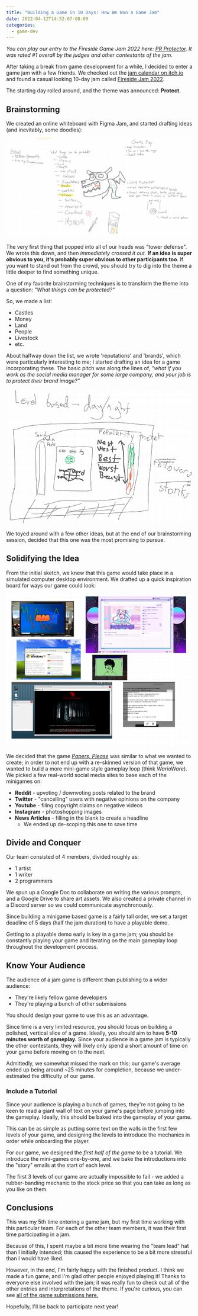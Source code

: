 ```yaml
---
title: "Building a Game in 10 Days: How We Won a Game Jam"
date: 2022-04-12T14:52:07-08:00
categories:
  - game-dev
---
```


*You can play our entry to the Fireside Game Jam 2022 here: [PR Protector](https://badcop.itch.io/pr-protector). It was rated #1 overall by the judges and other contestants of the jam.*

After taking a break from game development for a while, I decided to enter a game jam with a few friends.
We checked out the [jam calendar on itch.io](https://itch.io/jams) and found a casual looking 10-day jam called [Fireside Jam 2022](https://itch.io/jam/fireside-jam-2022).

The starting day rolled around, and the theme was announced: **Protect.**

## Brainstorming

We created an online whiteboard with Figma Jam, and started drafting ideas (and inevitably, some doodles):

![Whiteboard](./figma_jam.png)

The very first thing that popped into all of our heads was "tower defense". We wrote this down,
and then *immediately crossed it out.* **If an idea is super obvious to you, it's probably super obvious to
other participants too**. If you want to stand out from the crowd, you should try to dig into
the theme a little deeper to find something unique.

One of my favorite brainstorming techniques is to transform the theme into a question: _"What things can be protected?"_

So, we made a list:
 * Castles
 * Money
 * Land
 * People
 * Livestock
 * etc.

About halfway down the list, we wrote 'reputations' and 'brands', which were particularly interesting to me;
I started drafting an idea for a game incorporating these. The basic pitch was along the lines of,
*"what if you work as the social media manager for some large company, and your job is to protect their brand image?"*

![Potential Game Sketch](./figma_jam2.png)

We toyed around with a few other ideas, but at the end of our brainstorming session,
decided that this one was the most promising to pursue.

## Solidifying the Idea

From the initial sketch, we knew that this game would take place in a simulated computer desktop environment.
We drafted up a quick inspiration board for ways our game could look:

![Inspiration](./inspiration.png)

We decided that the game _[Papers, Please](https://papersplea.se/)_ was similar to what we wanted to create;
in order to not end up with a re-skinned version of that game, we wanted to build a more mini-game style gameplay
loop (think _WarioWare_). We picked a few real-world social media sites to base each of the minigames on:
* **Reddit** - upvoting / downvoting posts related to the brand
* **Twitter** - "cancelling" users with negative opinions on the company
* **Youtube** - filing copyright claims on negative videos
* **Instagram** - photoshopping images
* **News Articles** - filling in the blank to create a headline
    * We ended up de-scoping this one to save time

## Divide and Conquer

Our team consisted of 4 members, divided roughly as:
* 1 artist
* 1 writer
* 2 programmers

We spun up a Google Doc to collaborate on writing the various prompts, and a Google Drive to share art assets.
We also created a private channel in a Discord server so we could communicate asynchronously.

Since building a minigame based game is a fairly tall order,
we set a target deadline of 5 days (half the jam duration) to have a playable demo.

Getting to a playable demo early is key in a game jam; you should be constantly playing your game and iterating on
the main gameplay loop throughout the development process.

## Know Your Audience

The audience of a jam game is different than publishing to a wider audience:
* They're likely fellow game developers
* They're playing a bunch of other submissions

You should design your game to use this as an advantage.

Since time is a very limited resource, you should focus on building a polished, vertical slice of a game.
Ideally, you should aim to have **5-10 minutes worth of gameplay.** Since your audience in a game jam is typically
the other contestants, they will likely only spend a short amount of time on your game before moving on to the next.

Admittedly, we somewhat missed the mark on this; our game's average ended up being around ~25 minutes for completion,
because we under-estimated the difficulty of our game.

### Include a Tutorial

Since your audience is playing a bunch of games, they're not going to be keen to read a giant wall of text on
your game's page before jumping into the gameplay. Ideally, this should be baked into the gameplay of your game.

This can be as simple as putting some text on the walls in the first few levels of your game,
and designing the levels to introduce the mechanics in order while onboarding the player.

For our game, we designed the _first half of the game_ to be a tutorial. We introduce the mini-games one-by-one,
and we bake the introductions into the "story" emails at the start of each level.

The first 3 levels of our game are actually impossible to fail - we added a rubber-banding mechanic to the stock price
so that you can take as long as you like on them.

## Conclusions

This was my 5th time entering a game jam, but my first time working with this particular team.
For each of the other team members, it was their first time participating in a jam.

Because of this, I spent maybe a bit more time wearing the "team lead" hat than I initially intended;
this caused the experience to be a bit more stressful than I would have liked.

However, in the end, I'm fairly happy with the finished product. I think we made a fun game, and I'm
glad other people enjoyed playing it! Thanks to everyone else involved with the jam; it was really fun to check
out all of the other entries and interpretations of the theme. If you're curious, you can see [all of the game
submissions here.](https://itch.io/jam/fireside-jam-2022/results)

Hopefully, I'll be back to participate next year!
